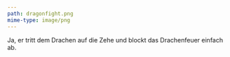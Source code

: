 ```yaml
---
path: dragonfight.png
mime-type: image/png
---
```

Ja, er tritt dem Drachen auf die Zehe und blockt das Drachenfeuer einfach ab.
